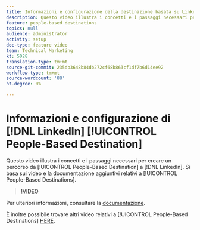 ```yaml
---
title: Informazioni e configurazione della destinazione basata su LinkedIn
description: Questo video illustra i concetti e i passaggi necessari per creare una destinazione basata sulle persone su LinkedIn. Si basa sui video aggiuntivi e la documentazione relativa alle destinazioni basate sulle persone.
feature: people-based destinations
topics: null
audience: administrator
activity: setup
doc-type: feature video
team: Technical Marketing
kt: 5028
translation-type: tm+mt
source-git-commit: 235db3648b84db272cf68b863cf1df7b6d14ee92
workflow-type: tm+mt
source-wordcount: '88'
ht-degree: 0%

---
```



# Informazioni e configurazione di [!DNL LinkedIn] [!UICONTROL People-Based Destination]

Questo video illustra i concetti e i passaggi necessari per creare un percorso da [!UICONTROL People-Based Destination] a [!DNL LinkedIn]. Si basa sui video e la documentazione aggiuntivi relativi a [!UICONTROL People-Based Destinations].

>[!VIDEO](https://video.tv.adobe.com/v/34171/?quality=12)

Per ulteriori informazioni, consultare la [documentazione](https://docs.adobe.com/content/help/en/audience-manager/user-guide/features/destinations/people-based/people-based-destinations-overview.html).

È inoltre possibile trovare altri video relativi a [!UICONTROL People-Based Destinations] [HERE](https://adobe.ly/aamlearnpbd).
